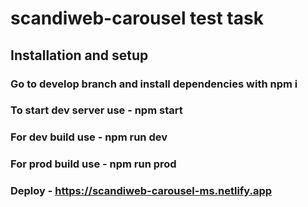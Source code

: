 # scandiweb-carousel test task
## Installation and setup
### Go to develop branch and install dependencies with npm i
### To start dev server use - npm start
### For dev build use - npm run dev
### For prod build use - npm run prod
### Deploy - https://scandiweb-carousel-ms.netlify.app